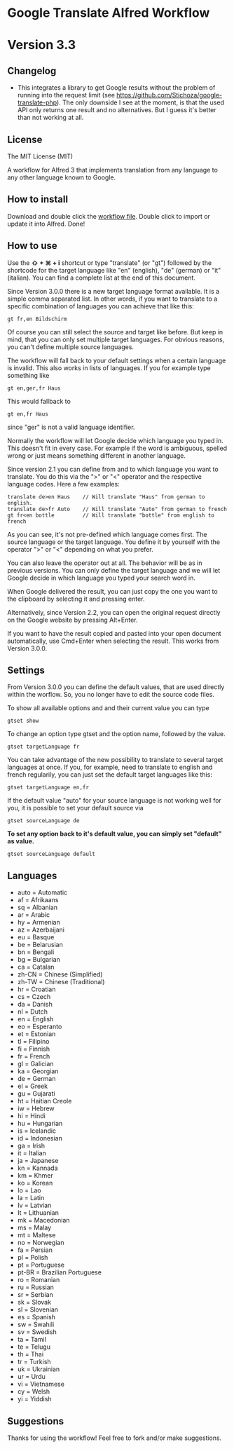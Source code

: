 Google Translate Alfred Workflow
=============================

# Version 3.3

## Changelog

 * This integrates a library to get Google results without the problem of running into the request limit (see https://github.com/Stichoza/google-translate-php). The only downside I see at the moment, is that the used API only returns one result and no alternatives. But I guess it's better than not working at all.


## License

The MIT License (MIT)

A workflow for Alfred 3 that implements translation from any language to any other language known to Google.

## How to install
Download and double click the [workflow file](https://github.com/DONSA/AlfredGoogleTranslateWorkflow/blob/master/Google%20Translate.alfredworkflow). Double click to import or update it into Alfred. Done!

## How to use
Use the **⇧ + ⌘ + i** shortcut or type "translate" (or "gt") followed by the shortcode for the target language like "en" (english), "de" (german) or "it" (italian). You can find a complete list at the end of this document.

Since Version 3.0.0 there is a new target language format available. It is a simple comma separated list. In other words, if you want to translate to a specific combination of languages you can achieve that like this:

    gt fr,en Bildschirm

Of course you can still select the source and target like before. But keep in mind, that you can only set multiple target languages. For obvious reasons, you can't define multiple source languages.

The workflow will fall back to your default settings when a certain language is invalid. This also works in lists of languages. If you for example type something like

    gt en,ger,fr Haus

This would fallback to

    gt en,fr Haus

since "ger" is not a valid language identifier.

Normally the workflow will let Google decide which language you typed in. This doesn't fit in every case. For example if the word is ambiguous, spelled wrong or just means something different in another language.

Since version 2.1 you can define from and to which language you want to translate. You do this via the ">" or "<" operator and the respective language codes. Here a few examples:

    translate de>en Haus	// Will translate "Haus" from german to english.
    translate de>fr Auto	// Will translate "Auto" from german to french
    gt fr<en bottle			// Will translate "bottle" from english to french

As you can see, it's not pre-defined which language comes first. The source language or the target language. You define it by yourself with the operator ">" or "<" depending on what you prefer.

You can also leave the operator out at all. The behavior will be as in previous versions. You can only define the target language and we will let Google decide in which language you typed your search word in.

When Google delivered the result, you can just copy the one you want to the clipboard by selecting it and pressing enter.

Alternatively, since Version 2.2, you can open the original request directly on the Google website by pressing Alt+Enter.

If you want to have the result copied and pasted into your open document automatically, use Cmd+Enter when selecting the result. This works from Version 3.0.0.

## Settings

From Version 3.0.0 you can define the default values, that are used directly within the worflow. So, you no longer have to edit the source code files.

To show all available options and and their current value you can type

    gtset show

To change an option type gtset and the option name, followed by the value.

    gtset targetLanguage fr

You can take advantage of the new possibility to translate to several target languages at once. If you, for example, need to translate to english and french regularily, you can just set the default target languages like this:

    gtset targetLanguage en,fr

If the default value "auto" for your source language is not working well for you, it is possible to set your default source via

    gtset sourceLanguage de

__To set any option back to it's default value, you can simply set "default" as value.__

    gtset sourceLanguage default

## Languages

* auto = Automatic
* af = Afrikaans
* sq = Albanian
* ar = Arabic
* hy = Armenian
* az = Azerbaijani
* eu = Basque
* be = Belarusian
* bn = Bengali
* bg = Bulgarian
* ca = Catalan
* zh-CN = Chinese (Simplified)
* zh-TW = Chinese (Traditional)
* hr = Croatian
* cs = Czech
* da = Danish
* nl = Dutch
* en = English
* eo = Esperanto
* et = Estonian
* tl = Filipino
* fi = Finnish
* fr = French
* gl = Galician
* ka = Georgian
* de = German
* el = Greek
* gu = Gujarati
* ht = Haitian Creole
* iw = Hebrew
* hi = Hindi
* hu = Hungarian
* is = Icelandic
* id = Indonesian
* ga = Irish
* it = Italian
* ja = Japanese
* kn = Kannada
* km = Khmer
* ko = Korean
* lo = Lao
* la = Latin
* lv = Latvian
* lt = Lithuanian
* mk = Macedonian
* ms = Malay
* mt = Maltese
* no = Norwegian
* fa = Persian
* pl = Polish
* pt = Portuguese
* pt-BR = Brazilian Portuguese
* ro = Romanian
* ru = Russian
* sr = Serbian
* sk = Slovak
* sl = Slovenian
* es = Spanish
* sw = Swahili
* sv = Swedish
* ta = Tamil
* te = Telugu
* th = Thai
* tr = Turkish
* uk = Ukrainian
* ur = Urdu
* vi = Vietnamese
* cy = Welsh
* yi = Yiddish

## Suggestions

Thanks for using the workflow!
Feel free to fork and/or make suggestions.

